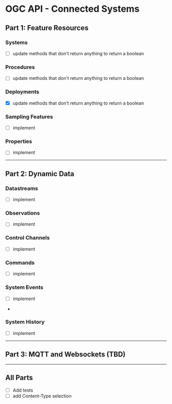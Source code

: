 # OGC API - Connected Systems

## Part 1: Feature Resources
### Systems
- [ ] update methods that don't return anything to return a boolean

### Procedures
- [ ] update methods that don't return anything to return a boolean

### Deployments
- [x] update methods that don't return anything to return a boolean

### Sampling Features
- [ ] implement

### Properties
- [ ] implement


-----
## Part 2: Dynamic Data

### Datastreams
- [ ] implement

### Observations
- [ ] implement

### Control Channels
- [ ] implement

### Commands
- [ ] implement

### System Events
- [ ] implement
- 
### System History
- [ ] implement

---
## Part 3: MQTT and Websockets (TBD)

---

## All Parts
- [ ] Add tests
- [ ] add Content-Type selection
